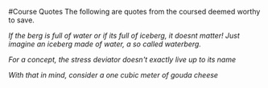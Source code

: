 #Course Quotes
The following are quotes from the coursed deemed worthy to save.

*If the berg is full of water or if its full of iceberg, it doesnt matter! 
Just imagine an iceberg made of water, a so called waterberg.*

*For a concept, the stress deviator doesn't exactly live up to its name*

*With that in mind, consider a one cubic meter of gouda cheese*